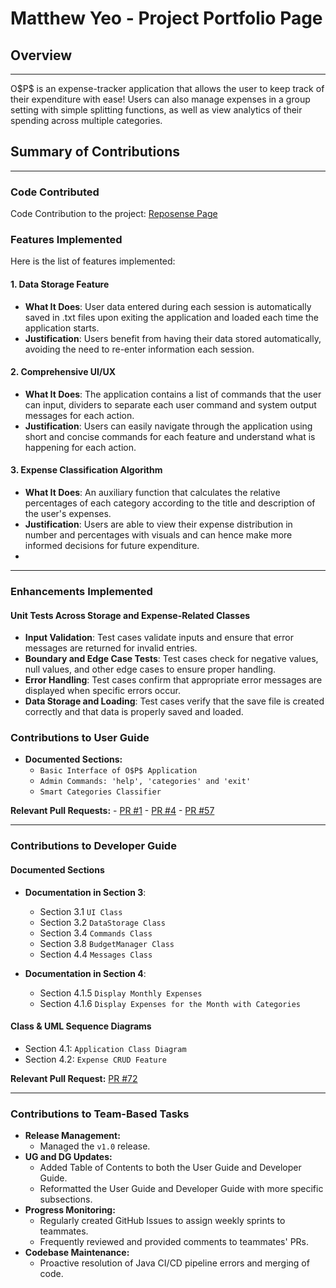 # Matthew Yeo - Project Portfolio Page

## Overview

---

O\$P\$ is an expense-tracker application that allows the user to keep track of their expenditure with ease! Users can also manage expenses in a group setting with simple 
splitting functions, as well as view analytics of their spending across multiple categories.

## Summary of Contributions

---

### Code Contributed

Code Contribution to the project: [Reposense Page](https://nus-cs2113-ay2425s2.github.io/tp-dashboard/?search=&sort=groupTitle&sortWithin=title&timeframe=commit&mergegroup=&groupSelect=groupByRepos&breakdown=true&checkedFileTypes=docs~functional-code~test-code~other&since=2025-02-21&tabOpen=true&tabType=authorship&tabAuthor=matthewyeo1&tabRepo=AY2425S2-CS2113-F11-2%2Ftp%5Bmaster%5D&authorshipIsMergeGroup=false&authorshipFileTypes=docs~functional-code~test-code~other&authorshipIsBinaryFileTypeChecked=false&authorshipIsIgnoredFilesChecked=false)

### Features Implemented
Here is the list of features implemented:

#### 1. Data Storage Feature

- **What It Does**: User data entered during each session is automatically saved in .txt files upon exiting the application and loaded each time the application starts.
- **Justification**: Users benefit from having their data stored automatically, avoiding the need to re-enter information each session.

#### 2. Comprehensive UI/UX

- **What It Does**: The application contains a list of commands that the user can input, dividers to separate each user command and system output messages for each action.
- **Justification**: Users can easily navigate through the application using short and concise commands for each feature and understand what is happening for each action.

#### 3. Expense Classification Algorithm

- **What It Does**: An auxiliary function that calculates the relative percentages of each category according to the title and description of the user's expenses. 
- **Justification**: Users are able to view their expense distribution in number and percentages with visuals and can hence make more informed decisions for future expenditure.
- 
---

### Enhancements Implemented

#### Unit Tests Across Storage and Expense-Related Classes
- **Input Validation**: Test cases validate inputs and ensure that error messages are returned for invalid entries.
- **Boundary and Edge Case Tests**: Test cases check for negative values, null values, and other edge cases to ensure proper handling.
- **Error Handling**: Test cases confirm that appropriate error messages are displayed when specific errors occur.
- **Data Storage and Loading**: Test cases verify that the save file is created correctly and that data is properly saved and loaded.

### Contributions to User Guide

- **Documented Sections:**
    - `Basic Interface of O$P$ Application`
    - `Admin Commands: 'help', 'categories' and 'exit'`
    - `Smart Categories Classifier`

**Relevant Pull Requests:** 
    - [PR #1](https://github.com/AY2425S2-CS2113-F11-2/tp/pull/1/files)
    - [PR #4](https://github.com/AY2425S2-CS2113-F11-2/tp/pull/4/files)
    - [PR #57](https://github.com/AY2425S2-CS2113-F11-2/tp/pull/57/files)

---

### Contributions to Developer Guide

#### Documented Sections
- **Documentation in Section 3**:
    - Section 3.1 `UI Class`
    - Section 3.2 `DataStorage Class`
    - Section 3.4 `Commands Class`
    - Section 3.8 `BudgetManager Class`
    - Section 4.4 `Messages Class`

- **Documentation in Section 4**:
    - Section 4.1.5 `Display Monthly Expenses`
    - Section 4.1.6 `Display Expenses for the Month with Categories`

#### Class & UML Sequence Diagrams
- Section 4.1: `Application Class Diagram`
- Section 4.2: `Expense CRUD Feature`

**Relevant Pull Request:** [PR #72](https://github.com/AY2425S2-CS2113-F11-2/tp/pull/72/files)

---

### Contributions to Team-Based Tasks
- **Release Management:** 
    - Managed the `v1.0` release.
- **UG and DG Updates:**
    - Added Table of Contents to both the User Guide and Developer Guide.
    - Reformatted the User Guide and Developer Guide with more specific subsections.
- **Progress Monitoring:** 
    - Regularly created GitHub Issues to assign weekly sprints to teammates.
    - Frequently reviewed and provided comments to teammates' PRs.
- **Codebase Maintenance:**
    -  Proactive resolution of Java CI/CD pipeline errors and merging of code.

